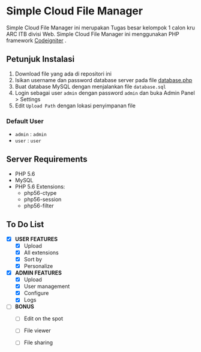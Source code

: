 # Simple Cloud File Manager

Simple Cloud File Manager ini merupakan Tugas besar kelompok 1 calon kru ARC ITB divisi Web.
Simple Cloud File Manager ini menggunakan PHP framework [Codeigniter](http://www.codeigniter.com) .

## Petunjuk Instalasi

1. Download file yang ada di repositori ini
2. Isikan username dan password database server pada file [database.php](application/config/database.php)
2. Buat database MySQL dengan menjalankan file `database.sql`
3. Login sebagai user `admin` dengan password `admin` dan buka Admin Panel > Settings
4. Edit `Upload Path` dengan lokasi penyimpanan file

### Default User
* `admin` : `admin`
* `user` : `user`

## Server Requirements

* PHP 5.6
* MySQL
* PHP 5.6 Extensions:
  * php56-ctype
  * php56-session
  * php56-filter

## To Do List

- [X] **USER FEATURES**
  - [X] Upload
  - [X] All extensions
  - [X] Sort by
  - [X] Personalize
- [X] **ADMIN FEATURES**
  - [X] Upload
  - [X] User management
  - [X] Configure
  - [X] Logs
- [ ] **BONUS**
  - [ ] Edit on the spot
  - [ ] File viewer
  - [ ] File sharing

